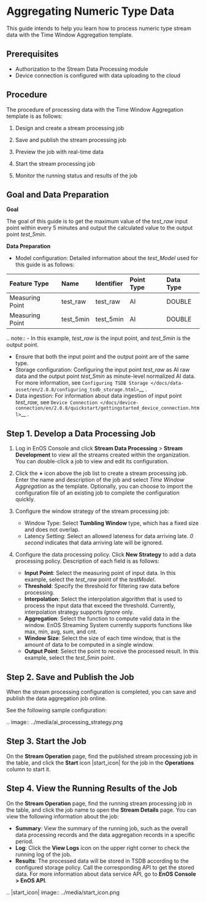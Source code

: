 # Aggregating Numeric Type Data

This guide intends to help you learn how to process numeric type stream data with the Time Window Aggregation template.

## Prerequisites

- Authorization to the Stream Data Processing module
- Device connection is configured with data uploading to the cloud

## Procedure

The procedure of processing data with the Time Window Aggregation template is as follows:

1. Design and create a stream processing job

2. Save and publish the stream processing job

3. Preview the job with real-time data

4. Start the stream processing job

5. Monitor the running status and results of the job

## Goal and Data Preparation

**Goal**

The goal of this guide is to get the maximum value of the *test_raw* input point within every 5 minutes and output the calculated value to the output point *test_5min*.

**Data Preparation**

- Model configuration: Detailed information about the *test_Model* used for this guide is as follows:

| Feature Type  | Name      | Identifier | Point Type | Data Type |
|:--------------|:----------|:-----------|:-----------|:----------|
| Measuring Point | test_raw  | test_raw   | AI         | DOUBLE    |
| Measuring Point | test_5min | test_5min  | AI         | DOUBLE    |

.. note:: - In this example, *test_raw* is the input point, and *test_5min* is the output point.
   - Ensure that both the input point and the output point are of the same type.
   - Storage configuration: Configuring the input point *test_raw* as AI raw data and the output point *test_5min* as minute-level normalized AI data. For more information, see `Configuring TSDB Storage </docs/data-asset/en/2.0.8/configuring_tsdb_storage.html>`__ .  
   - Data ingestion: For information about data ingestion of input point *test_raw*, see `Device Connection </docs/device-connection/en/2.0.8/quickstart/gettingstarted_device_connection.html>`__ .


## Step 1. Develop a Data Processing Job

1. Log in EnOS Console and click **Stream Data Processing** > **Stream Development** to view all the streams created within the organization. You can double-click a job to view and edit its configuration.

2. Click the **+** icon above the job list to create a stream processing job. Enter the name and description of the job and select *Time Window Aggregation* as the template. Optionally, you can choose to import the configuration file of an existing job to complete the configuration quickly.

3. Configure the window strategy of the stream processing job:

   - Window Type: Select **Tumbling Window** type, which has a fixed size and does not overlap.
   - Latency Setting: Select an allowed lateness for data arriving late. *0 second* indicates that data arriving late will be ignored.

4. Configure the data processing policy. Click **New Strategy** to add a data processing policy. Description of each field is as follows:

   - **Input Point**: Select the measuring point of input data. In this example, select the *test_raw* point of the *testModel*.
   - **Threshold**: Specify the threshold for filtering raw data before processing.
   - **Interpolation**: Select the interpolation algorithm that is used to process the input data that exceed the threshold. Currently, interpolation strategy supports *Ignore* only.
   - **Aggregation**: Select the function to compute valid data in the window. EnOS Streaming System currently supports functions like max, min, avg, sum, and cnt.
   - **Window Size**: Select the size of each time window, that is the amount of data to be computed in a single window.
   - **Output Point**: Select the point to receive the processed result. In this example, select the *test_5min* point.

## Step 2. Save and Publish the Job

When the stream processing configuration is completed, you can save and publish the data aggregation job online.

See the following sample configuration:

.. image:: ../media/ai_processing_strategy.png

## Step 3. Start the Job

On the **Stream Operation** page, find the published stream processing job in the table, and click the **Start** icon |start_icon| for the job in the **Operations** column to start it.

## Step 4. View the Running Results of the Job

On the **Stream Operation** page, find the running stream processing job in the table, and click the job name to open the **Stream Details** page. You can view the following information about the job:

- **Summary**: View the summary of the running job, such as the overall data processing records and the data aggregation records in a specific period.
- **Log**: Click the **View Logs** icon on the upper right corner to check the running log of the job.
- **Results**: The processed data will be stored in TSDB according to the configured storage policy. Call the corresponding API to get the stored data. For more information about data service API, go to **EnOS Console > EnOS API**.

.. |start_icon| image:: ../media/start_icon.png

<!--end-->
